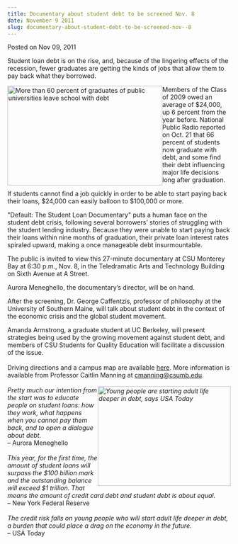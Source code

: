 ```yaml
---
title: Documentary about student debt to be screened Nov. 8
date: November 9 2011
slug: documentary-about-student-debt-to-be-screened-nov--8
---
```





<span class="date">Posted on Nov 09, 2011    </span>
<p>Student loan debt is on the rise, and, because of the lingering
effects of the recession, fewer graduates are getting the kinds of
jobs that allow them to pay back what they borrowed.</p>
<p><img alt="More than 60 percent of graduates of public universities leave school with debt" src="http://news.csumb.edu/sites/default/files/65/attachments/news/images/default.jpg" style="float:left; width:350px; height:225px">Members of the
Class of 2009 owed an average of $24,000, up 6 percent from the
year before. National Public Radio reported on Oct. 21 that 66
percent of students now graduate with debt, and some find their
debt influencing major life decisions long after graduation.</img></p>
<p>If students cannot find a job quickly in order to be able to
start paying back their loans, $24,000 can easily balloon to
$100,000 or more.</p>
<p>&quot;Default: The Student Loan Documentary&quot; puts a human face on the
student debt crisis, following several borrowers&#x2019; stories of
struggling with the student lending industry. Because they were
unable to start paying back their loans within nine months of
graduation, their private loan interest rates spiraled upward,
making a once manageable debt insurmountable.</p>
<p>The public is invited to view this 27-minute documentary at CSU
Monterey Bay at 6:30 p.m., Nov. 8, in the Teledramatic Arts and
Technology Building on Sixth Avenue at A Street.</p>
<p>Aurora Meneghello, the documentary&#x2019;s director, will be on
hand.</p>
<p>After the screening, Dr. George Caffentzis, professor of
philosophy at the University of Southern Maine, will talk about
student debt in the context of the economic crisis and the global
student movement.</p>
<p>Amanda Armstrong, a graduate student at UC Berkeley, will
present strategies being used by the growing movement against
student debt, and members of CSU Students for Quality Education
will facilitate a discussion of the issue.<br>
<br>
Driving directions and a campus map are available <a href="http://csumb.edu/map" rel="nofollow">here</a>. More information is
available from Professor Caitlin Manning at <a href="mailto:cmanning@csumb.edu">cmanning@csumb.edu</a>.<br>
<br>
<em><img alt="Young people are starting adult life deeper in debt, says USA Today" src="http://news.csumb.edu/sites/default/files/65/attachments/news/images/studentloans1.jpg" style="float:right; width:300px; height:225px">Pretty much our
intention from the start was to educate people on student loans:
how they work, what happens when you cannot pay them back, and to
open a dialogue about debt.</img></em><br>
&#x2013; Aurora Meneghello<br>
<br>
<em>This year, for the first time, the amount of student loans will
surpass the $100 billion mark and the outstanding balance will
exceed $1 trillion. That means the amount of credit card debt and
student debt is about equal.</em><br>
&#x2013; New York Federal Reserve<br>
<br>
<em>The credit risk falls on young people who will start adult life
deeper in debt, a burden that could place a drag on the economy in
the future.</em><br>
&#x2013; USA Today<br>
&#xA0;</br></br></br></br></br></br></br></br></br></br></br></br></p>





